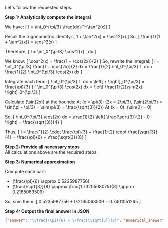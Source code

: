Let's follow the requested steps.

**Step 1: Analytically compute the integral**

We have:
\[
I = \int_0^{\pi/3} \frac{dx}{1+\tan^2(x)}
\]

Recall the trigonometric identity:
\[
1 + \tan^2(x) = \sec^2(x)
\]
So,
\[
\frac{1}{1 + \tan^2(x)} = \cos^2(x)
\]

Therefore,
\[
I = \int_0^{\pi/3} \cos^2(x) \, dx
\]

We know:
\[
\cos^2(x) = \frac{1 + \cos(2x)}{2}
\]
So, rewrite the integral:
\[
I = \int_0^{\pi/3} \frac{1 + \cos(2x)}{2} dx
= \frac{1}{2} \int_0^{\pi/3} 1\, dx + \frac{1}{2} \int_0^{\pi/3} \cos(2x) dx
\]

Integrate each term:
\[
\int_0^{\pi/3} 1\, dx = \left[ x \right]_0^{\pi/3} = \frac{\pi}{3}
\]
\[
\int_0^{\pi/3} \cos(2x) dx = \left[ \frac{1}{2}\sin(2x) \right]_0^{\pi/3}
\]

Calculate \(\sin(2x)\) at the bounds:
At \(x = \pi/3\): \(2x = 2\pi/3\), \(\sin(2\pi/3) = \sin(\pi - \pi/3) = \sin(\pi/3) = \frac{\sqrt{3}}{2}\)
At \(x = 0\): \(\sin(0) = 0\)

So,
\[
\int_0^{\pi/3} \cos(2x) dx = \frac{1}{2} \left( \frac{\sqrt{3}}{2} - 0 \right) = \frac{\sqrt{3}}{4}
\]

Thus,
\[
I = \frac{1}{2} \cdot \frac{\pi}{3} + \frac{1}{2} \cdot \frac{\sqrt{3}}{4}
= \frac{\pi}{6} + \frac{\sqrt{3}}{8}
\]

**Step 2: Provide all necessary steps**  
All calculations above are the required steps.

**Step 3: Numerical approximation**

Compute each part:
- \(\frac{\pi}{6} \approx 0.5235987756\)
- \(\frac{\sqrt{3}}{8} \approx \frac{1.7320508075}{8} \approx 0.2165063509\)

So, sum them:
\[
0.5235987756 + 0.2165063509 = 0.7401051265
\]

**Step 4: Output the final answer in JSON**

```json
{"answer": "\\frac{\\pi}{6} + \\frac{\\sqrt{3}}{8}", "numerical_answer": "0.7401051265"}
```